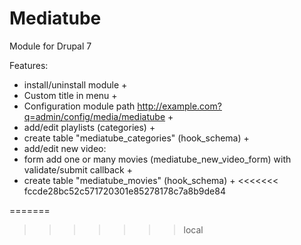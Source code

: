 Mediatube
=========

Module for Drupal 7

Features:
 - install/uninstall module +
 - Custom title in menu + 
 - Configuration module path http://example.com?q=admin/config/media/mediatube +
 - add/edit playlists (categories) +
  - create table "mediatube_categories" (hook_schema) +
 - add/edit new video:
  - form add one or many movies (mediatube_new_video_form) with validate/submit callback +
  - create table "mediatube_movies" (hook_schema) +
<<<<<<< fccde28bc52c571720301e85278178c7a8b9de84

=======
>>>>>>> local
